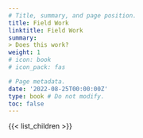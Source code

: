 ```yaml
---
# Title, summary, and page position.
title: Field Work 
linktitle: Field Work
summary:
> Does this work?
weight: 1
# icon: book
# icon_pack: fas

# Page metadata.
date: '2022-08-25T00:00:00Z'
type: book # Do not modify.
toc: false
---
```


{{< list_children >}}
